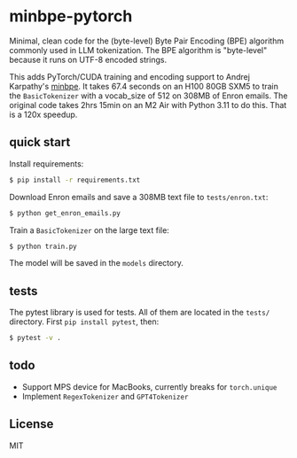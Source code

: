 # minbpe-pytorch

Minimal, clean code for the (byte-level) Byte Pair Encoding (BPE) algorithm commonly used in LLM tokenization. The BPE algorithm is "byte-level" because it runs on UTF-8 encoded strings.

This adds PyTorch/CUDA training and encoding support to Andrej Karpathy's [minbpe](https://github.com/karpathy/minbpe).  It takes 67.4 seconds on an H100 80GB SXM5 to train the `BasicTokenizer` with a vocab_size of 512 on 308MB of Enron emails.  The original code takes 2hrs 15min on an M2 Air with Python 3.11 to do this.  That is a 120x speedup.

## quick start

Install requirements:

```bash
$ pip install -r requirements.txt
```

Download Enron emails and save a 308MB text file to `tests/enron.txt`:

```bash
$ python get_enron_emails.py
```

Train a `BasicTokenizer` on the large text file:

```bash
$ python train.py
```

The model will be saved in the `models` directory.

## tests

The pytest library is used for tests. All of them are located in the `tests/` directory. First `pip install pytest`, then:

```bash
$ pytest -v .
```

## todo

- Support MPS device for MacBooks, currently breaks for `torch.unique`
- Implement `RegexTokenizer` and `GPT4Tokenizer`

## License

MIT